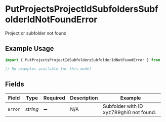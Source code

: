 # PutProjectsProjectIdSubfoldersSubfolderIdNotFoundError

Project or subfolder not found

## Example Usage

```typescript
import { PutProjectsProjectIdSubfoldersSubfolderIdNotFoundError } from "@wistia/wistia-api-client/models/errors";

// No examples available for this model
```

## Fields

| Field                                   | Type                                    | Required                                | Description                             | Example                                 |
| --------------------------------------- | --------------------------------------- | --------------------------------------- | --------------------------------------- | --------------------------------------- |
| `error`                                 | *string*                                | :heavy_minus_sign:                      | N/A                                     | Subfolder with ID xyz789ghi0 not found. |